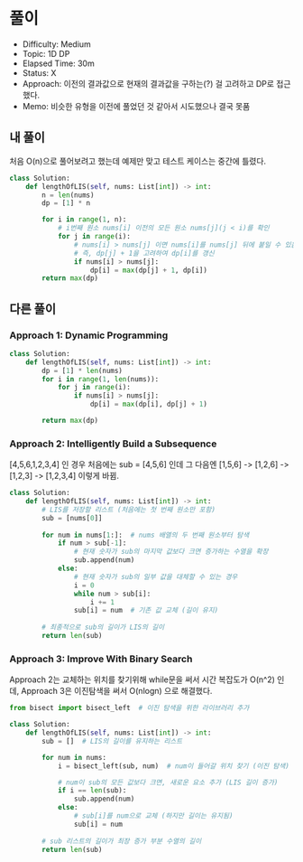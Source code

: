 # 풀이
- Difficulty:  Medium
- Topic:  1D DP
- Elapsed Time:  30m
- Status:  X
- Approach:  이전의 결과값으로 현재의 결과값을 구하는(?) 걸 고려하고 DP로 접근했다.
- Memo:  비슷한 유형을 이전에 풀었던 것 같아서 시도했으나 결국 못품

## 내 풀이
처음 O(n)으로 풀어보려고 했는데 예제만 맞고 테스트 케이스는 중간에 틀렸다.
```py
class Solution:
    def lengthOfLIS(self, nums: List[int]) -> int:
        n = len(nums)
        dp = [1] * n

        for i in range(1, n):
            # i번째 원소 nums[i] 이전의 모든 원소 nums[j](j < i)를 확인
            for j in range(i):
                # nums[i] > nums[j] 이면 nums[i]를 nums[j] 뒤에 붙일 수 있음
                # 즉, dp[j] + 1을 고려하여 dp[i]를 갱신
                if nums[i] > nums[j]:
                    dp[i] = max(dp[j] + 1, dp[i])
        return max(dp)
```

## 다른 풀이
### Approach 1: Dynamic Programming
```py
class Solution:
    def lengthOfLIS(self, nums: List[int]) -> int:
        dp = [1] * len(nums)
        for i in range(1, len(nums)):
            for j in range(i):
                if nums[i] > nums[j]:
                    dp[i] = max(dp[i], dp[j] + 1)

        return max(dp)
```

### Approach 2: Intelligently Build a Subsequence
[4,5,6,1,2,3,4] 인 경우 처음에는 sub = [4,5,6] 인데 그 다음엔 [1,5,6] -> [1,2,6] -> [1,2,3] -> [1,2,3,4] 이렇게 바뀜.
```py
class Solution:
    def lengthOfLIS(self, nums: List[int]) -> int:
        # LIS를 저장할 리스트 (처음에는 첫 번째 원소만 포함)
        sub = [nums[0]]  
        
        for num in nums[1:]:  # nums 배열의 두 번째 원소부터 탐색
            if num > sub[-1]:  
                # 현재 숫자가 sub의 마지막 값보다 크면 증가하는 수열을 확장
                sub.append(num)
            else:
                # 현재 숫자가 sub의 일부 값을 대체할 수 있는 경우
                i = 0
                while num > sub[i]:  
                    i += 1
                sub[i] = num  # 기존 값 교체 (길이 유지)
        
        # 최종적으로 sub의 길이가 LIS의 길이
        return len(sub)
```

### Approach 3: Improve With Binary Search
Approach 2는 교체하는 위치를 찾기위해 while문을 써서 시간 복잡도가 O(n^2) 인데, Approach 3은 이진탐색을 써서 O(nlogn) 으로 해결했다.
```py
from bisect import bisect_left  # 이진 탐색을 위한 라이브러리 추가

class Solution:
    def lengthOfLIS(self, nums: List[int]) -> int:
        sub = []  # LIS의 길이를 유지하는 리스트

        for num in nums:
            i = bisect_left(sub, num)  # num이 들어갈 위치 찾기 (이진 탐색)

            # num이 sub의 모든 값보다 크면, 새로운 요소 추가 (LIS 길이 증가)
            if i == len(sub):
                sub.append(num)
            else:
                # sub[i]를 num으로 교체 (하지만 길이는 유지됨)
                sub[i] = num
        
        # sub 리스트의 길이가 최장 증가 부분 수열의 길이
        return len(sub)
```